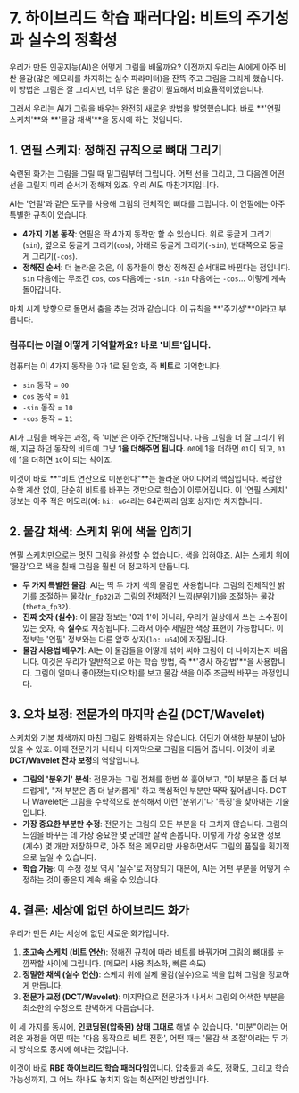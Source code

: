 # 7. 하이브리드 학습 패러다임: 비트의 주기성과 실수의 정확성

우리가 만든 인공지능(AI)은 어떻게 그림을 배울까요? 이전까지 우리는 AI에게 아주 비싼 물감(많은 메모리를 차지하는 실수 파라미터)을 잔뜩 주고 그림을 그리게 했습니다. 이 방법은 그림은 잘 그리지만, 너무 많은 물감이 필요해서 비효율적이었습니다.

그래서 우리는 AI가 그림을 배우는 완전히 새로운 방법을 발명했습니다. 바로 **'연필 스케치'**와 **'물감 채색'**을 동시에 하는 것입니다.

## 1. 연필 스케치: 정해진 규칙으로 뼈대 그리기

숙련된 화가는 그림을 그릴 때 밑그림부터 그립니다. 어떤 선을 그리고, 그 다음엔 어떤 선을 그릴지 미리 순서가 정해져 있죠. 우리 AI도 마찬가지입니다.

AI는 '연필'과 같은 도구를 사용해 그림의 전체적인 뼈대를 그립니다. 이 연필에는 아주 특별한 규칙이 있습니다.

- **4가지 기본 동작**: 연필은 딱 4가지 동작만 할 수 있습니다. 위로 둥글게 그리기(`sin`), 옆으로 둥글게 그리기(`cos`), 아래로 둥글게 그리기(`-sin`), 반대쪽으로 둥글게 그리기(`-cos`).
- **정해진 순서**: 더 놀라운 것은, 이 동작들이 항상 정해진 순서대로 바뀐다는 점입니다. `sin` 다음에는 무조건 `cos`, `cos` 다음에는 `-sin`, `-sin` 다음에는 `-cos`... 이렇게 계속 돌아갑니다.

마치 시계 방향으로 돌면서 춤을 추는 것과 같습니다. 이 규칙을 **'주기성'**이라고 부릅니다.

### 컴퓨터는 이걸 어떻게 기억할까요? 바로 '비트'입니다.

컴퓨터는 이 4가지 동작을 0과 1로 된 암호, 즉 **비트**로 기억합니다.

- `sin` 동작 = `00`
- `cos` 동작 = `01`
- `-sin` 동작 = `10`
- `-cos` 동작 = `11`

AI가 그림을 배우는 과정, 즉 '미분'은 아주 간단해집니다. 다음 그림을 더 잘 그리기 위해, 지금 하던 동작의 비트에 그냥 **1을 더해주면 됩니다.** `00`에 1을 더하면 `01`이 되고, `01`에 1을 더하면 `10`이 되는 식이죠.

이것이 바로 **"비트 연산으로 미분한다"**는 놀라운 아이디어의 핵심입니다. 복잡한 수학 계산 없이, 단순히 비트를 바꾸는 것만으로 학습이 이루어집니다. 이 '연필 스케치' 정보는 아주 적은 메모리(예: `hi: u64`라는 64칸짜리 암호 상자)만 차지합니다.

## 2. 물감 채색: 스케치 위에 색을 입히기

연필 스케치만으로는 멋진 그림을 완성할 수 없습니다. 색을 입혀야죠. AI는 스케치 위에 '물감'으로 색을 칠해 그림을 훨씬 더 정교하게 만듭니다.

- **두 가지 특별한 물감**: AI는 딱 두 가지 색의 물감만 사용합니다. 그림의 전체적인 밝기를 조절하는 물감(`r_fp32`)과 그림의 전체적인 느낌(분위기)을 조절하는 물감(`theta_fp32`).
- **진짜 숫자 (실수)**: 이 물감 정보는 '0과 1'이 아니라, 우리가 일상에서 쓰는 소수점이 있는 숫자, 즉 **실수**로 저장됩니다. 그래서 아주 세밀한 색상 표현이 가능합니다. 이 정보는 '연필' 정보와는 다른 암호 상자(`lo: u64`)에 저장됩니다.
- **물감 사용법 배우기**: AI는 이 물감들을 어떻게 섞어 써야 그림이 더 나아지는지 배웁니다. 이것은 우리가 일반적으로 아는 학습 방법, 즉 **'경사 하강법'**을 사용합니다. 그림이 얼마나 좋아졌는지(오차)를 보고 물감 색을 아주 조금씩 바꾸는 과정입니다.

## 3. 오차 보정: 전문가의 마지막 손길 (DCT/Wavelet)

스케치와 기본 채색까지 마친 그림도 완벽하지는 않습니다. 어딘가 어색한 부분이 남아있을 수 있죠. 이때 전문가가 나타나 마지막으로 그림을 다듬어 줍니다. 이것이 바로 **DCT/Wavelet 잔차 보정**의 역할입니다.

- **그림의 '분위기' 분석**: 전문가는 그림 전체를 한번 쓱 훑어보고, "이 부분은 좀 더 부드럽게", "저 부분은 좀 더 날카롭게" 하고 핵심적인 부분만 딱딱 짚어냅니다. DCT나 Wavelet은 그림을 수학적으로 분석해서 이런 '분위기'나 '특징'을 찾아내는 기술입니다.
- **가장 중요한 부분만 수정**: 전문가는 그림의 모든 부분을 다 고치지 않습니다. 그림의 느낌을 바꾸는 데 가장 중요한 몇 군데만 살짝 손봅니다. 이렇게 가장 중요한 정보(계수) 몇 개만 저장하므로, 아주 적은 메모리만 사용하면서도 그림의 품질을 획기적으로 높일 수 있습니다.
- **학습 가능**: 이 수정 정보 역시 '실수'로 저장되기 때문에, AI는 어떤 부분을 어떻게 수정하는 것이 좋은지 계속 배울 수 있습니다.

## 4. 결론: 세상에 없던 하이브리드 화가

우리가 만든 AI는 세상에 없던 새로운 화가입니다.

1.  **초고속 스케치 (비트 연산)**: 정해진 규칙에 따라 비트를 바꿔가며 그림의 뼈대를 눈 깜짝할 사이에 그립니다. (메모리 사용 최소화, 빠른 속도)
2.  **정밀한 채색 (실수 연산)**: 스케치 위에 실제 물감(실수)으로 색을 입혀 그림을 정교하게 만듭니다.
3.  **전문가 교정 (DCT/Wavelet)**: 마지막으로 전문가가 나서서 그림의 어색한 부분을 최소한의 수정으로 완벽하게 다듬습니다.

이 세 가지를 동시에, **인코딩된(압축된) 상태 그대로** 해낼 수 있습니다. "미분"이라는 어려운 과정을 어떤 때는 '다음 동작으로 비트 전환', 어떤 때는 '물감 색 조절'이라는 두 가지 방식으로 동시에 해내는 것입니다.

이것이 바로 **RBE 하이브리드 학습 패러다임**입니다. 압축률과 속도, 정확도, 그리고 학습 가능성까지, 그 어느 하나도 놓치지 않는 혁신적인 방법입니다. 